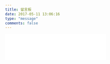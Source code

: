 ```yaml
---
title: 留言板
date: 2017-05-11 13:06:16
type: "message"
comments: false
---
```

<iframe frameborder="no" border="0" marginwidth="0" marginheight="0" width=330 height=86 src="//music.163.com/outchain/player?type=2&id=461656630&auto=1&height=66"></iframe>